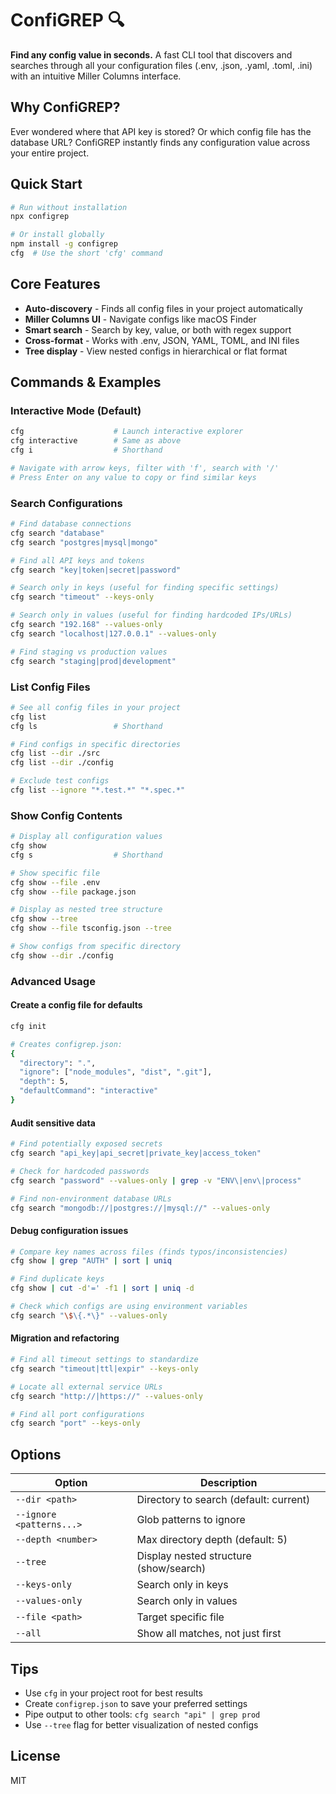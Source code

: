 # ConfiGREP 🔍

**Find any config value in seconds.** A fast CLI tool that discovers and searches through all your configuration files (.env, .json, .yaml, .toml, .ini) with an intuitive Miller Columns interface.

## Why ConfiGREP?

Ever wondered where that API key is stored? Or which config file has the database URL? ConfiGREP instantly finds any configuration value across your entire project.

## Quick Start

```bash
# Run without installation
npx configrep

# Or install globally
npm install -g configrep
cfg  # Use the short 'cfg' command
```

## Core Features

- **Auto-discovery** - Finds all config files in your project automatically
- **Miller Columns UI** - Navigate configs like macOS Finder
- **Smart search** - Search by key, value, or both with regex support
- **Cross-format** - Works with .env, JSON, YAML, TOML, and INI files
- **Tree display** - View nested configs in hierarchical or flat format

## Commands & Examples

### Interactive Mode (Default)
```bash
cfg                    # Launch interactive explorer
cfg interactive        # Same as above
cfg i                  # Shorthand

# Navigate with arrow keys, filter with 'f', search with '/'
# Press Enter on any value to copy or find similar keys
```

### Search Configurations
```bash
# Find database connections
cfg search "database"
cfg search "postgres|mysql|mongo"

# Find all API keys and tokens
cfg search "key|token|secret|password"

# Search only in keys (useful for finding specific settings)
cfg search "timeout" --keys-only

# Search only in values (useful for finding hardcoded IPs/URLs)
cfg search "192.168" --values-only
cfg search "localhost|127.0.0.1" --values-only

# Find staging vs production values
cfg search "staging|prod|development"
```

### List Config Files
```bash
# See all config files in your project
cfg list
cfg ls                 # Shorthand

# Find configs in specific directories
cfg list --dir ./src
cfg list --dir ./config

# Exclude test configs
cfg list --ignore "*.test.*" "*.spec.*"
```

### Show Config Contents
```bash
# Display all configuration values
cfg show
cfg s                  # Shorthand

# Show specific file
cfg show --file .env
cfg show --file package.json

# Display as nested tree structure
cfg show --tree
cfg show --file tsconfig.json --tree

# Show configs from specific directory
cfg show --dir ./config
```

### Advanced Usage

#### Create a config file for defaults
```bash
cfg init

# Creates configrep.json:
{
  "directory": ".",
  "ignore": ["node_modules", "dist", ".git"],
  "depth": 5,
  "defaultCommand": "interactive"
}
```

#### Audit sensitive data
```bash
# Find potentially exposed secrets
cfg search "api_key|api_secret|private_key|access_token"

# Check for hardcoded passwords
cfg search "password" --values-only | grep -v "ENV\|env\|process"

# Find non-environment database URLs
cfg search "mongodb://|postgres://|mysql://" --values-only
```

#### Debug configuration issues
```bash
# Compare key names across files (finds typos/inconsistencies)
cfg show | grep "AUTH" | sort | uniq

# Find duplicate keys
cfg show | cut -d'=' -f1 | sort | uniq -d

# Check which configs are using environment variables
cfg search "\$\{.*\}" --values-only
```

#### Migration and refactoring
```bash
# Find all timeout settings to standardize
cfg search "timeout|ttl|expir" --keys-only

# Locate all external service URLs
cfg search "http://|https://" --values-only

# Find all port configurations
cfg search "port" --keys-only
```

## Options

| Option | Description |
|--------|-------------|
| `--dir <path>` | Directory to search (default: current) |
| `--ignore <patterns...>` | Glob patterns to ignore |
| `--depth <number>` | Max directory depth (default: 5) |
| `--tree` | Display nested structure (show/search) |
| `--keys-only` | Search only in keys |
| `--values-only` | Search only in values |
| `--file <path>` | Target specific file |
| `--all` | Show all matches, not just first |

## Tips

- Use `cfg` in your project root for best results
- Create `configrep.json` to save your preferred settings
- Pipe output to other tools: `cfg search "api" | grep prod`
- Use `--tree` flag for better visualization of nested configs

## License

MIT